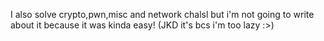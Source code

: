 I also solve crypto,pwn,misc and network chalsl but i'm not going to write about it because it was kinda easy! (JKD it's bcs i'm too lazy :>)
